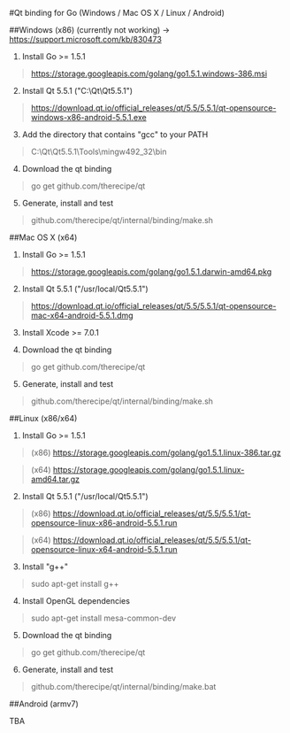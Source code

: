 #Qt binding for Go (Windows / Mac OS X / Linux / Android)

##Windows (x86)
(currently not working) -> https://support.microsoft.com/kb/830473

1. Install Go >= 1.5.1
> https://storage.googleapis.com/golang/go1.5.1.windows-386.msi

2. Install Qt 5.5.1 ("C:\Qt\Qt5.5.1")
> https://download.qt.io/official_releases/qt/5.5/5.5.1/qt-opensource-windows-x86-android-5.5.1.exe

3. Add the directory that contains "gcc" to your PATH
> C:\Qt\Qt5.5.1\Tools\mingw492_32\bin

4. Download the qt binding
> go get github.com/therecipe/qt

5. Generate, install and test
> github.com/therecipe/qt/internal/binding/make.sh

##Mac OS X (x64)

1. Install Go >= 1.5.1
> https://storage.googleapis.com/golang/go1.5.1.darwin-amd64.pkg

2. Install Qt 5.5.1 ("/usr/local/Qt5.5.1")
> https://download.qt.io/official_releases/qt/5.5/5.5.1/qt-opensource-mac-x64-android-5.5.1.dmg

3. Install Xcode >= 7.0.1

4. Download the qt binding
> go get github.com/therecipe/qt

5. Generate, install and test
> github.com/therecipe/qt/internal/binding/make.sh

##Linux (x86/x64)

1. Install Go >= 1.5.1

  >(x86) https://storage.googleapis.com/golang/go1.5.1.linux-386.tar.gz

  >(x64) https://storage.googleapis.com/golang/go1.5.1.linux-amd64.tar.gz

2. Install Qt 5.5.1 ("/usr/local/Qt5.5.1")

  >(x86) https://download.qt.io/official_releases/qt/5.5/5.5.1/qt-opensource-linux-x86-android-5.5.1.run

  >(x64) https://download.qt.io/official_releases/qt/5.5/5.5.1/qt-opensource-linux-x64-android-5.5.1.run

3. Install "g++"
> sudo apt-get install g++

4. Install OpenGL dependencies
> sudo apt-get install mesa-common-dev

5. Download the qt binding
> go get github.com/therecipe/qt

6. Generate, install and test
> github.com/therecipe/qt/internal/binding/make.bat

##Android (armv7)

TBA

